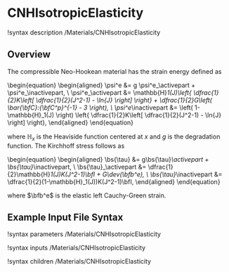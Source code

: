 # CNHIsotropicElasticity

!syntax description /Materials/CNHIsotropicElasticity

## Overview

The compressible Neo-Hookean material has the strain energy defined as

\begin{equation}
  \begin{aligned}
    \psi^e &= g \psi^e_\activepart + \psi^e_\inactivepart, \\
    \psi^e_\activepart &= \mathbb{H}_1(J)\left\{ \dfrac{1}{2}K\left[ \dfrac{1}{2}(J^2-1) - \ln{J} \right] \right\} + \dfrac{1}{2}G\left( \bar{\bfC}:{\bfC^p}^{-1} - 3 \right), \\
    \psi^e_\inactivepart &= \left( 1-\mathbb{H}_1(J) \right) \left\{ \dfrac{1}{2}K\left[ \dfrac{1}{2}(J^2-1) - \ln{J} \right] \right\},
  \end{aligned}
\end{equation}

where $\mathbb{H}_x$ is the Heaviside function centered at $x$ and $g$ is the degradation function. The Kirchhoff stress follows as

\begin{equation}
  \begin{aligned}
    \bs{\tau} &= g\bs{\tau}_\activepart + \bs{\tau}_\inactivepart, \\
    \bs{\tau}_\activepart &= \dfrac{1}{2}\mathbb{H}_1(J)K(J^2-1)\bfI + G\dev(\bfb^e), \\
    \bs{\tau}_\inactivepart &= \dfrac{1}{2}(1-\mathbb{H}_1(J))K(J^2-1)\bfI,
  \end{aligned}
\end{equation}

where $\bfb^e$ is the elastic left Cauchy-Green strain.

## Example Input File Syntax

!syntax parameters /Materials/CNHIsotropicElasticity

!syntax inputs /Materials/CNHIsotropicElasticity

!syntax children /Materials/CNHIsotropicElasticity
